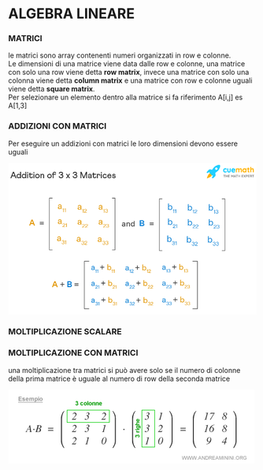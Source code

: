 # ALGEBRA LINEARE 

### MATRICI
le matrici sono array contenenti numeri organizzati in row e colonne. <br>
Le dimensioni di una matrice viene data dalle row e colonne, una matrice con solo una row viene detta **row matrix**, invece una matrice con solo una colonna viene detta **column matrix** e una matrice con row e colonne uguali viene detta **square matrix**. <br>
Per selezionare un elemento dentro alla matrice si fa riferimento A[i,j] es A[1,3]

### ADDIZIONI CON MATRICI 
Per eseguire un addizioni con matrici le loro dimensioni devono essere uguali 

![](addition-of-matrices-3x3-1625855167-515495451.png)

### MOLTIPLICAZIONE SCALARE


### MOLTIPLICAZIONE CON MATRICI

una moltiplicazione tra matrici si può avere solo se il numero di colonne della prima matrice è uguale al numero di row della seconda matrice 


![](esempio-prodotto-matrici-3185026233.gif)